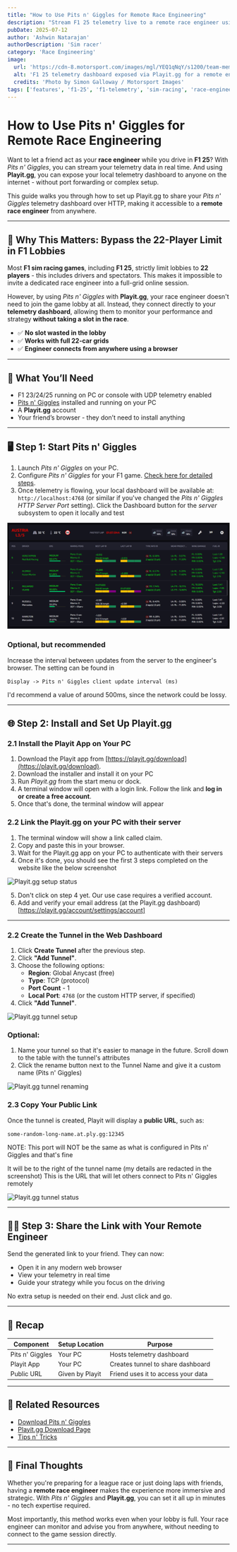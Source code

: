 ```yaml
---
title: "How to Use Pits n' Giggles for Remote Race Engineering"
description: "Stream F1 25 telemetry live to a remote race engineer using Pits n' Giggles and Playit.gg - no port forwarding required, works even with full 22-player lobbies."
pubDate: 2025-07-12
author: 'Ashwin Natarajan'
authorDescription: 'Sim racer'
category: 'Race Engineering'
image:
  url: 'https://cdn-8.motorsport.com/images/mgl/YEQ1qNqY/s1200/team-members-of-the-visa-cash-.webp'
  alt: 'F1 25 telemetry dashboard exposed via Playit.gg for a remote engineer'
  credits: 'Photo by Simon Galloway / Motorsport Images'
tags: ['features', 'f1-25', 'f1-telemetry', 'sim-racing', 'race-engineer', 'remote-strategy', 'playit-gg', 'telemetry-dashboard', 'lobby-limit-bypass']
---
```


# How to Use Pits n' Giggles for Remote Race Engineering

Want to let a friend act as your **race engineer** while you drive in **F1 25**? With *Pits n' Giggles*, you can stream your telemetry data in real time. And using **Playit.gg**, you can expose your local telemetry dashboard to anyone on the internet - without port forwarding or complex setup.

This guide walks you through how to set up Playit.gg to share your *Pits n' Giggles* telemetry dashboard over HTTP, making it accessible to a **remote race engineer** from anywhere.

---

## 🎯 Why This Matters: Bypass the 22-Player Limit in F1 Lobbies

Most **F1 sim racing games**, including **F1 25**, strictly limit lobbies to **22 players** - this includes drivers and spectators. This makes it impossible to invite a dedicated race engineer into a full-grid online session.

However, by using *Pits n' Giggles* with **Playit.gg**, your race engineer doesn't need to join the game lobby at all. Instead, they connect directly to your **telemetry dashboard**, allowing them to monitor your performance and strategy **without taking a slot in the race**.

- ✅ **No slot wasted in the lobby**
- ✅ **Works with full 22-car grids**
- ✅ **Engineer connects from anywhere using a browser**

---

## 🧰 What You’ll Need

- F1 23/24/25 running on PC or console with UDP telemetry enabled
- [Pits n' Giggles](/releases) installed and running on your PC
- A **Playit.gg** account
- Your friend’s browser - they don’t need to install anything

---

## 🖥 Step 1: Start Pits n' Giggles

1. Launch *Pits n' Giggles* on your PC.
2. Configure *Pits n' Giggles* for your F1 game. [Check here for detailed steps](/blog/setting-up-udp-telemetry-f1).
3. Once telemetry is flowing, your local dashboard will be available at:
   `http://localhost:4768` (or similar if you've changed the *Pits n' Giggles HTTP Server Port* setting).
   Click the Dashboard button for the *server* subsystem to open it locally and test

![Live telemetry](https://github.com/ashwin-nat/pits-n-giggles/blob/main/screenshots/main-ui.png?raw=true)

### Optional, but recommended

Increase the interval between updates from the server to the engineer's browser.
The setting can be found in
```
Display -> Pits n' Giggles client update interval (ms)
```

I'd recommend a value of around 500ms, since the network could be lossy.

---

## 🌐 Step 2: Install and Set Up Playit.gg

### 2.1 Install the Playit App on Your PC

1. Download the Playit app from [https://playit.gg/download](https://playit.gg/download).
2. Download the installer and install it on your PC
3. Run *Playit.gg* from the start menu or dock.
4. A terminal window will open with a login link.
   Follow the link and **log in or create a free account**.
5. Once that's done, the terminal window will appear

### 2.2 Link the Playit.gg on your PC with their server
1. The terminal window will show a link called claim.
2. Copy and paste this in your browser.
3. Wait for the Playit.gg app on your PC to authenticate with their servers
4. Once it's done, you should see the first 3 steps completed on the website like the below screenshot

![Playit.gg setup status](/blog_assets/remote-race-engineer/playit-setup-steps.png)

5. Don't click on step 4 yet. Our use case requires a verified account.
6. Add and verify your email address (at the Playit.gg dashboard)[https://playit.gg/account/settings/account]

---

### 2.2 Create the Tunnel in the Web Dashboard

1. Click **Create Tunnel** after the previous step.
2. Click **"Add Tunnel"**.
3. Choose the following options:
   - **Region**: Global Anycast (free)
   - **Type**: TCP (protocol)
   - **Port Count** - 1
   - **Local Port**: `4768` (or the custom HTTP server, if specified)
4. Click **"Add Tunnel"**.

![Playit.gg tunnel setup](/blog_assets/remote-race-engineer/playit-setup-tunnel.png)

### Optional:

1. Name your tunnel so that it's easier to manage in the future. Scroll down to the table with the tunnel's attributes
2. Click the rename button next to the Tunnel Name and give it a custom name (Pits n' Giggles)

![Playit.gg tunnel renaming](/blog_assets/remote-race-engineer/playit-tunnel-rename.png)

### 2.3 Copy Your Public Link

Once the tunnel is created, Playit will display a **public URL**, such as:

```
some-random-long-name.at.ply.gg:12345
```
NOTE: This port will NOT be the same as what is configured in Pits n' Giggles and that's fine

It will be to the right of the tunnel name (my details are redacted in the screenshot)
This is the URL that will let others connect to Pits n' Giggles remotely

![Playit.gg tunnel status](/blog_assets/remote-race-engineer/playit-tunnel-status.png)

---

## 👨‍💻 Step 3: Share the Link with Your Remote Engineer

Send the generated link to your friend. They can now:
- Open it in any modern web browser
- View your telemetry in real time
- Guide your strategy while you focus on the driving

No extra setup is needed on their end. Just click and go.

---

## 🔁 Recap

| Component         | Setup Location  | Purpose                         |
|------------------|------------------|----------------------------------|
| Pits n' Giggles  | Your PC          | Hosts telemetry dashboard        |
| Playit App       | Your PC          | Creates tunnel to share dashboard |
| Public URL       | Given by Playit  | Friend uses it to access your data |

---

## 🔗 Related Resources

- [Download Pits n' Giggles](/releases)
- [Playit.gg Download Page](https://playit.gg/download)
- [Tips n' Tricks](/blog)

---

## 🏁 Final Thoughts

Whether you're preparing for a league race or just doing laps with friends, having a **remote race engineer** makes the experience more immersive and strategic. With *Pits n' Giggles* and **Playit.gg**, you can set it all up in minutes - no tech expertise required.

Most importantly, this method works even when your lobby is full. Your race engineer can monitor and advise you from anywhere, without needing to connect to the game session directly.

---
